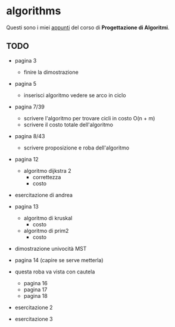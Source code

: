 # algorithms 

Questi sono i miei [appunti](https://raw.githubusercontent.com/ph04/algorithms/main/src/main.pdf) del corso di **Progettazione di Algoritmi**.

## TODO

- pagina 3
    - finire la dimostrazione

- pagina 5
    - inserisci algoritmo vedere se arco in ciclo

- pagina 7/39
    - scrivere l'algoritmo per trovare cicli in costo O(n + m)
    - scrivere il costo totale dell'algoritmo

- pagina 8/43
    - scrivere proposizione e roba dell'algoritmo

- pagina 12
    - algoritmo dijkstra 2
        - correttezza
        - costo

- esercitazione di andrea

- pagina 13
    - algoritmo di kruskal
        - costo
    - algoritmo di prim2
        - costo

- dimostrazione univocità MST

- pagina 14 (capire se serve metterla)

- questa roba va vista con cautela
    - pagina 16
    - pagina 17
    - pagina 18

- esercitazione 2
- esercitazione 3


